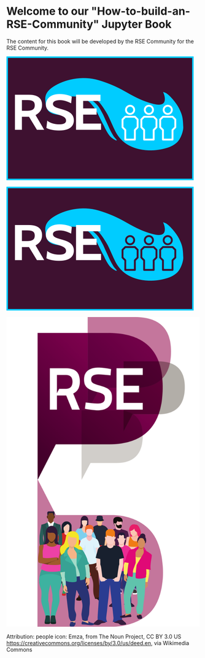 # Welcome to our "How-to-build-an-RSE-Community" Jupyter Book

The content for this book will be developed by the RSE Community for the RSE Community. 

![Logo suggestion option 1](images/option1.png)

![Logo suggestion option 2](images/option2.png)

![Logo suggestion option 3](images/logo2.png)

Attribution: people icon: Emza, from The Noun Project, CC BY 3.0 US <https://creativecommons.org/licenses/by/3.0/us/deed.en>, via Wikimedia Commons


```{tableofcontents}
```
